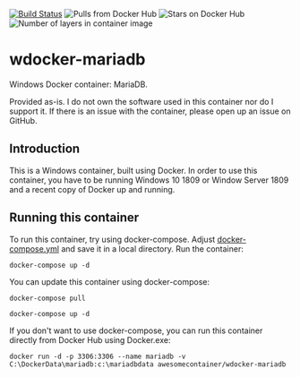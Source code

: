 [![Build Status](https://dev.azure.com/AwesomeContainer/AzurePipeline/_apis/build/status/mariadb/AzurePipeline-wdocker-mariadb-dev?branchName=dev)](https://dev.azure.com/AwesomeContainer/AzurePipeline/_build/latest?definitionId=5&branchName=dev)
![Pulls from Docker Hub](https://img.shields.io/docker/pulls/awesomecontainer/wdocker-mariadb.svg?style=flat)
![Stars on Docker Hub](https://img.shields.io/docker/stars/awesomecontainer/wdocker-mariadb.svg?style=flat)
![Number of layers in container image](https://img.shields.io/microbadger/layers/awesomecontainer/wdocker-mariadb.svg?style=flat)

# wdocker-mariadb
Windows Docker container: MariaDB.

Provided as-is. I do not own the software used in this container nor do I support it. If there is an issue with the container, please open up an issue on GitHub.

## Introduction
This is a Windows container, built using Docker.  In order to use this container, you have to be running Windows 10 1809 or Window Server 1809 and a recent copy of Docker up and running. 

## Running this container
To run this container, try using docker-compose. Adjust [docker-compose.yml](https://github.com/AwesomeContainer/wdocker-mariadb/blob/master/docker-compose.yml) and save it in a local directory. Run the container:

  `docker-compose up -d`

You can update this container using docker-compose:

  `docker-compose pull`
  
  `docker-compose up -d`

If you don't want to use docker-compose, you can run this container directly from Docker Hub using Docker.exe:

  `docker run -d -p 3306:3306 --name mariadb -v C:\DockerData\mariadb:c:\mariadbdata awesomecontainer/wdocker-mariadb`
